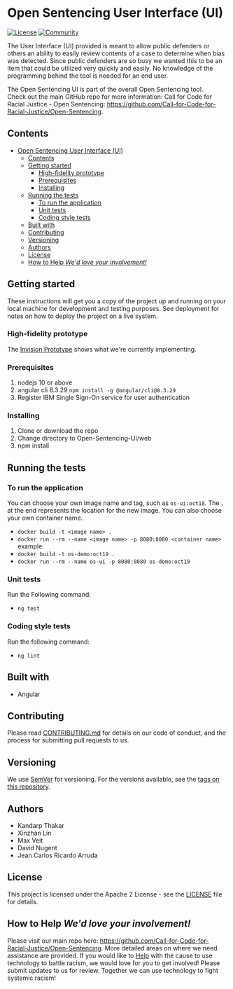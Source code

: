 # Open Sentencing User Interface (UI)

[![License](https://img.shields.io/badge/License-Apache2-blue.svg)](https://www.apache.org/licenses/LICENSE-2.0) [![Community](https://img.shields.io/badge/Join-Community-blue.svg)](https://developer.ibm.com/callforcode/racial-justice/get-started/)

The User Interface (UI) provided is meant to allow public defenders or others an ability to easily review contents of a case to determine when bias was detected. Since public defenders are so busy we wanted this to be an item that could be utilized very quickly and easily. No knowledge of the programming behind the tool is needed for an end user.

The Open Sentencing UI is part of the overall Open Sentencing tool.  
Check out the main GitHub repo for more information: 
Call for Code for Racial Justice - Open Sentencing:  https://github.com/Call-for-Code-for-Racial-Justice/Open-Sentencing.

## Contents

- [Open Sentencing User Interface (UI)](#open-sentencing-user-interface-ui)
  - [Contents](#contents)
  - [Getting started](#getting-started)
    - [High-fidelity prototype](#high-fidelity-prototype)
    - [Prerequisites](#prerequisites)
    - [Installing](#installing)
  - [Running the tests](#running-the-tests)
    - [To run the application](#to-run-the-application)
    - [Unit tests](#unit-tests)
    - [Coding style tests](#coding-style-tests)
  - [Built with](#built-with)
  - [Contributing](#contributing)
  - [Versioning](#versioning)
  - [Authors](#authors)
  - [License](#license)
  - [How to Help  *We'd love your involvement!*](#how-to-help-wed-love-your-involvement)

## Getting started

These instructions will get you a copy of the project up and running on your local machine for development and testing purposes. See deployment for notes on how to deploy the project on a live system. 

### High-fidelity prototype

The [Invision Prototype](https://ibm.invisionapp.com/share/Q5O0KIVUNE8#/screens) shows what we're currently implementing.

### Prerequisites

1. nodejs 10 or above
1. angular cli 8.3.29 `npm install -g @angular/cli@8.3.29`
1. Register IBM Single Sign-On service for user authentication

### Installing

1. Clone or download the repo
1. Change directory to Open-Sentencing-UI/web
1. npm install

## Running the tests

### To run the application
You can choose your own image name and tag, such as `os-ui:oct18`. The `.` at the end represents the location for the new image.  You can also choose your own container name.
 - `docker build -t <image name> .`
 - `docker run --rm --name <image name> -p 8080:8080 <container name>`
example:
 - `docker build -t os-demo:oct19 .`
 - `docker run --rm --name os-ui -p 8080:8080 os-demo:oct19`
 
### Unit tests

Run the Following command:
 - `ng test`

### Coding style tests

Run the following command:
- `ng lint`

## Built with

* Angular

## Contributing

Please read [CONTRIBUTING.md](https://github.com/Call-for-Code-for-Racial-Justice/Open-Sentencing/blob/master/CONTRIBUTING.md) for details on our code of conduct, and the process for submitting pull requests to us.

## Versioning

We use [SemVer](http://semver.org/) for versioning. For the versions available, see the [tags on this repository](https://github.com/your/project/tags).

## Authors

* Kandarp Thakar
* Xinzhan Lin
* Max Veit
* David Nugent
* Jean Carlos Ricardo Arruda

## License

This project is licensed under the Apache 2 License - see the [LICENSE](LICENSE) file for details.

## How to Help  *We'd love your involvement!*
Please visit our main repo here: https://github.com/Call-for-Code-for-Racial-Justice/Open-Sentencing.  More detailed areas on where we need assistance are provided.
If you would like to [Help](https://developer.ibm.com/callforcode/racial-justice/) with the cause to use technology to battle racism, we would love for you to get involved!  Please submit updates to us for review. 
Together we can use technology to fight systemic racism!
